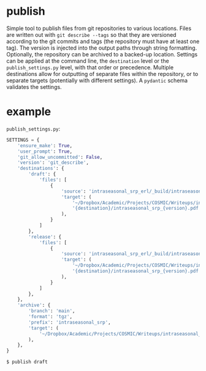 publish
=======

Simple tool to publish files from git repositories to various locations. Files are written out with `git describe --tags` so that they are versioned according to the git commits and tags (the repository must have at least one tag). The version is injected into the output paths through string formatting. Optionally, the repository can be archived to a backed-up location. Settings can be applied at the command line, the `destination` level or the `publish_settings.py` level, with that order or precedence. Multiple destinations allow for outputting of separate files within the repository, or to separate targets (potentially with different settings). A `pydantic` schema validates the settings.

example
=======

`publish_settings.py`:

```python
SETTINGS = {
    'ensure_make': True,
    'user_prompt': True,
    'git_allow_uncommitted': False,
    'version': 'git_describe',
    'destinations': {
        'draft': {
            'files': [
                {
                    'source': 'intraseasonal_srp_erl/_build/intraseasonal_srp.pdf',
                    'target': (
                        '~/Dropbox/Academic/Projects/COSMIC/Writeups/intraseasonal_srp/'
                        '{destination}/intraseasonal_srp_{version}.pdf'
                    ),
                }
            ]
        },
        'release': {
            'files': [
                {
                    'source': 'intraseasonal_srp_erl/_build/intraseasonal_srp.pdf',
                    'target': (
                        '~/Dropbox/Academic/Projects/COSMIC/Writeups/intraseasonal_srp/'
                        '{destination}/intraseasonal_srp_{version}.pdf'
                    ),
                }
            ]
        },
    },
    'archive': {
        'branch': 'main',
        'format': 'tgz',
        'prefix': 'intraseasonal_srp',
        'target': (
            '~/Dropbox/Academic/Projects/COSMIC/Writeups/intraseasonal_srp/archive/intraseasonal_srp_{version}.tgz'
        ),
    },
}
```

```bash
$ publish draft
```
